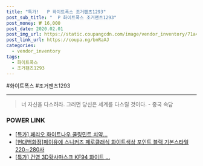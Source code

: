 ```yaml
--- 
title: "특가!   P 화이트폭스 조거팬츠1293" 
post_sub_title: "  P 화이트폭스 조거팬츠1293" 
post_money: ₩ 16,000 
post_date: 2020.02.01 
post_img_url: https://static.coupangcdn.com/image/vendor_inventory/71a4/f8e898303fe9407f9a975f0c8e6f6955c1e34f83cf19f959343db58a6271.jpg 
post_link_url: https://coupa.ng/bnRaAJ 
categories: 
  - vendor_inventory 
tags: 
  - 화이트폭스 
  - 조거팬츠1293 
--- 
```

  #화이트폭스 #조거팬츠1293 
<hr> 

> 너 자신을 다스려라. 그러면 당신은 세계를 다스릴 것이다. - 중국 속담 


### POWER LINK

* <a href="https://blog.naver.com/sakai111/221792689529" target="_blank">[특가] 페리오 화이트나우 쿨링민트 치약...</a>
* <a href="https://blog.naver.com/fasyy4321/221786938125" target="_blank">[현대백화점]페이유에 스니커즈 페로클래식 화이트색상 포인트 블랙 기본스타일 220∼280사</a>
* <a href="https://blog.naver.com/santokki14/221790472985" target="_blank">[특가] 건영 3D황사마스크 KF94 화이트 ...</a>
